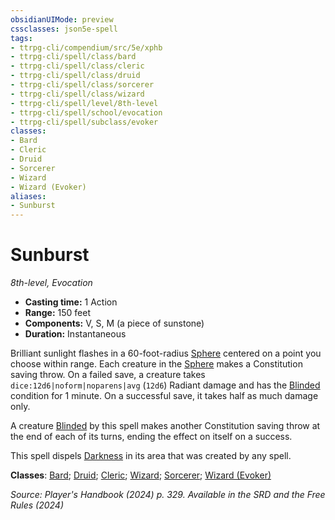 ```yaml
---
obsidianUIMode: preview
cssclasses: json5e-spell
tags:
- ttrpg-cli/compendium/src/5e/xphb
- ttrpg-cli/spell/class/bard
- ttrpg-cli/spell/class/cleric
- ttrpg-cli/spell/class/druid
- ttrpg-cli/spell/class/sorcerer
- ttrpg-cli/spell/class/wizard
- ttrpg-cli/spell/level/8th-level
- ttrpg-cli/spell/school/evocation
- ttrpg-cli/spell/subclass/evoker
classes:
- Bard
- Cleric
- Druid
- Sorcerer
- Wizard
- Wizard (Evoker)
aliases:
- Sunburst
---
```

# Sunburst
*8th-level, Evocation*  


- **Casting time:** 1 Action
- **Range:** 150 feet
- **Components:** V, S, M (a piece of sunstone)
- **Duration:** Instantaneous

Brilliant sunlight flashes in a 60-foot-radius [Sphere](Інструменти%20ДМ/CLI/rules/variant-rules/sphere-area-of-effect-xphb.md) centered on a point you choose within range. Each creature in the [Sphere](Інструменти%20ДМ/CLI/rules/variant-rules/sphere-area-of-effect-xphb.md) makes a Constitution saving throw. On a failed save, a creature takes `dice:12d6|noform|noparens|avg` (`12d6`) Radiant damage and has the [Blinded](Інструменти%20ДМ/CLI/rules/conditions.md#Blinded) condition for 1 minute. On a successful save, it takes half as much damage only.

A creature [Blinded](Інструменти%20ДМ/CLI/rules/conditions.md#Blinded) by this spell makes another Constitution saving throw at the end of each of its turns, ending the effect on itself on a success.

This spell dispels [Darkness](Інструменти%20ДМ/CLI/rules/variant-rules/darkness-xphb.md) in its area that was created by any spell.

**Classes**: [Bard](Інструменти%20ДМ/CLI/lists/list-spells-classes-bard.md); [Druid](Інструменти%20ДМ/CLI/lists/list-spells-classes-druid.md); [Cleric](Інструменти%20ДМ/CLI/lists/list-spells-classes-cleric.md); [Wizard](Інструменти%20ДМ/CLI/lists/list-spells-classes-wizard.md); [Sorcerer](Інструменти%20ДМ/CLI/lists/list-spells-classes-sorcerer.md); [Wizard (Evoker)](Інструменти%20ДМ/CLI/lists/list-spells-classes-evoker-xphb.md "subclass=XPHB;class=XPHB")

*Source: Player's Handbook (2024) p. 329. Available in the <span title='Systems Reference Document (5.2)'>SRD</span> and the Free Rules (2024)*